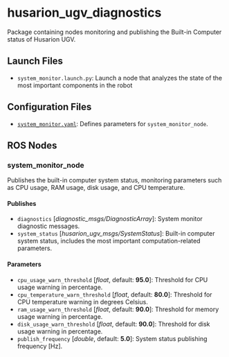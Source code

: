 # husarion_ugv_diagnostics

Package containing nodes monitoring and publishing the Built-in Computer status of Husarion UGV.

## Launch Files

- `system_monitor.launch.py`: Launch a node that analyzes the state of the most important components in the robot

## Configuration Files

- [`system_monitor.yaml`](./config/system_monitor.yaml): Defines parameters for `system_monitor_node`.

## ROS Nodes

### system_monitor_node

Publishes the built-in computer system status, monitoring parameters such as CPU usage, RAM usage, disk usage, and CPU temperature.

#### Publishes

- `diagnostics` [*diagnostic_msgs/DiagnosticArray*]: System monitor diagnostic messages.
- `system_status` [*husarion_ugv_msgs/SystemStatus*]: Built-in computer system status, includes the most important computation-related parameters.

#### Parameters

- `cpu_usage_warn_threshold` [*float*, default: **95.0**]: Threshold for CPU usage warning in percentage.
- `cpu_temperature_warn_threshold` [*float*, default: **80.0**]: Threshold for CPU temperature warning in degrees Celsius.
- `ram_usage_warn_threshold` [*float*, default: **90.0**]: Threshold for memory usage warning in percentage.
- `disk_usage_warn_threshold` [*float*, default: **90.0**]: Threshold for disk usage warning in percentage.
- `publish_frequency` [*double*, default: **5.0**]: System status publishing frequency [Hz].
